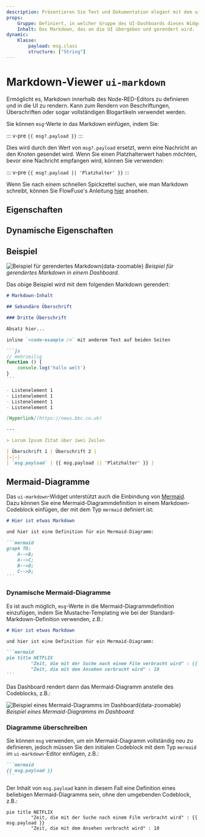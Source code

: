 ```yaml
---
description: Präsentieren Sie Text und Dokumentation elegant mit dem ui-markdown-Viewer im Node-RED Dashboard 2.0.
props:
    Gruppe: Definiert, in welcher Gruppe des UI-Dashboards dieses Widget gerendert wird.
    Inhalt: Das Markdown, das an die UI übergeben und gerendert wird.
dynamic:
    Klasse:
        payload: msg.class
        structure: ["String"]
---
```


<script setup>
    import AddedIn from '../../../components/AddedIn.vue';
    import TryDemo from "./../../../components/TryDemo.vue";
</script>


<TryDemo href="markdown-viewer" title="Demo Ausprobieren">

# Markdown-Viewer `ui-markdown`

</TryDemo>

Ermöglicht es, Markdown innerhalb des Node-RED-Editors zu definieren und in die UI zu rendern. Kann zum Rendern von Beschriftungen, Überschriften oder sogar vollständigen Blogartikeln verwendet werden.

Sie können `msg`-Werte in das Markdown einfügen, indem Sie:

::: v-pre
`{{ msg?.payload }}`
:::

Dies wird durch den Wert von `msg?.payload` ersetzt, wenn eine Nachricht an den Knoten gesendet wird. Wenn Sie einen Platzhalterwert haben möchten, bevor eine Nachricht empfangen wird, können Sie verwenden:

::: v-pre
`{{ msg?.payload || 'Platzhalter' }}`
:::

Wenn Sie nach einem schnellen Spickzettel suchen, wie man Markdown schreibt, können Sie FlowFuse's Anleitung [hier](https://flowfuse.com/handbook/development/markdown-how-to/#markdown-how-to) ansehen.

## Eigenschaften

<PropsTable/>

## Dynamische Eigenschaften

<DynamicPropsTable/>

## Beispiel

![Beispiel für gerendertes Markdown](/images/node-examples/ui-markdown.png "Beispiel für gerendertes Markdown"){data-zoomable}
*Beispiel für gerendertes Markdown in einem Dashboard.*

Das obige Beispiel wird mit dem folgenden Markdown gerendert:

````md
# Markdown-Inhalt

## Sekundäre Überschrift

### Dritte Überschrift

Absatz hier...

inline `<code-example />` mit anderem Text auf beiden Seiten

```js
// mehrzeilig
function () {
    console.log('hallo welt')
}
```

- Listenelement 1
- Listenelement 1
- Listenelement 1
- Listenelement 1

[Hyperlink](https://news.bbc.co.uk)

---

> Lorum Ipsum Zitat über zwei Zeilen 

| Überschrift 1 | Überschrift 2 |
|-|-|
| `msg.payload` | {{ msg.payload || 'Platzhalter' }} |
````

## Mermaid-Diagramme <AddedIn version="0.5.0" />

Das `ui-markdown`-Widget unterstützt auch die Einbindung von [Mermaid](https://mermaid.js.org/intro/). Dazu können Sie eine Mermaid-Diagrammdefinition in einem Markdown-Codeblock einfügen, der mit dem Typ `mermaid` definiert ist:

````md
# Hier ist etwas Markdown

und hier ist eine Definition für ein Mermaid-Diagramm:

```mermaid
graph TD;
    A-->B;
    A-->C;
    B-->D;
    C-->D;
```
````

### Dynamische Mermaid-Diagramme

Es ist auch möglich, `msg`-Werte in die Mermaid-Diagrammdefinition einzufügen, indem Sie Mustache-Templating wie bei der Standard-Markdown-Definition verwenden, z.B.:

````md
# Hier ist etwas Markdown

und hier ist eine Definition für ein Mermaid-Diagramm:

```mermaid
pie title NETFLIX
         "Zeit, die mit der Suche nach einem Film verbracht wird" : {{ msg.payload }}
         "Zeit, die mit dem Ansehen verbracht wird" : 10
```
````

Das Dashboard rendert dann das Mermaid-Diagramm anstelle des Codeblocks, z.B.:

![Beispiel eines Mermaid-Diagramms im Dashboard](/images/node-examples/ui-markdown-mermaid.png "Beispiel eines Mermaid-Diagramms im Dashboard"){data-zoomable}
*Beispiel eines Mermaid-Diagramms im Dashboard.*


### Diagramme überschreiben

Sie können `msg` verwenden, um ein Mermaid-Diagramm vollständig neu zu definieren, jedoch müssen Sie den initialen Codeblock mit dem Typ `mermaid` im `ui-markdown`-Editor einfügen, z.B.:

````md
```mermaid
{{ msg.payload }}
```
````

Der Inhalt von `msg.payload` kann in diesem Fall eine Definition eines beliebigen Mermaid-Diagramms sein, ohne den umgebenden Codeblock, z.B.:

```
pie title NETFLIX
         "Zeit, die mit der Suche nach einem Film verbracht wird" : {{ msg.payload }}
         "Zeit, die mit dem Ansehen verbracht wird" : 10
```
